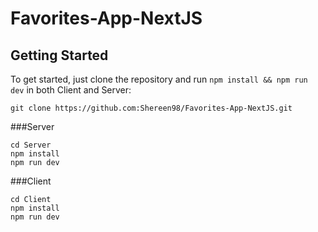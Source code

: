 # Favorites-App-NextJS


## Getting Started

To get started, just clone the repository and run `npm install && npm run dev` in both Client and Server:

    git clone https://github.com:Shereen98/Favorites-App-NextJS.git
    
   ###Server
   
    cd Server
    npm install
    npm run dev

   ###Client
   
    cd Client
    npm install
    npm run dev
